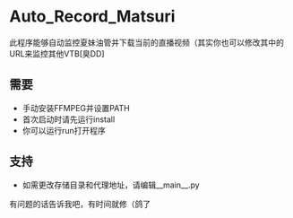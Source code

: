 Auto_Record_Matsuri
====
此程序能够自动监控夏妹油管并下载当前的直播视频（其实你也可以修改其中的URL来监控其他VTB[臭DD]

需要
------
- 手动安装FFMPEG并设置PATH
- 首次启动时请先运行install
- 你可以运行run打开程序

支持
------
- 如需更改存储目录和代理地址，请编辑__main__.py


有问题的话告诉我吧，有时间就修（鸽了